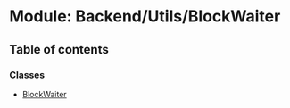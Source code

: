 # Module: Backend/Utils/BlockWaiter

## Table of contents

### Classes

- [BlockWaiter](../classes/Backend_Utils_BlockWaiter.BlockWaiter.md)
